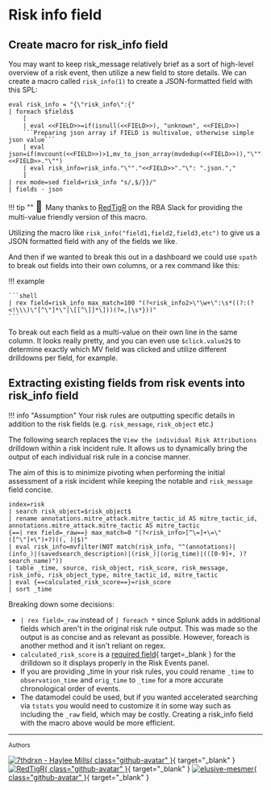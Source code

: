 # Risk info field

## Create macro for risk_info field

You may want to keep risk_message relatively brief as a sort of high-level overview of a risk event, then utilize a new field to store details. We can create a macro called `risk_info(1)` to create a JSON-formatted field with this SPL:

```shell linenums="1" title="Macro definition"
eval risk_info = "{\"risk_info\":{"
| foreach $fields$
    [
    | eval <<FIELD>>=if(isnull(<<FIELD>>), "unknown", <<FIELD>>)
    ```Preparing json array if FIELD is multivalue, otherwise simple json value```
    | eval json=if(mvcount(<<FIELD>>)>1,mv_to_json_array(mvdedup(<<FIELD>>)),"\"".<<FIELD>>."\"") 
    | eval risk_info=risk_info."\""."<<FIELD>>"."\": ".json.","
    ]
| rex mode=sed field=risk_info "s/,$/}}/"
| fields - json
```

!!! tip ""
    <span style="font-size: 1.5em">:raised_hands:  </span> Many thanks to [RedTigR](/contributing/contributors) on the RBA Slack for providing the multi-value friendly version of this macro.

Utilizing the macro like `risk_info("field1,field2,field3,etc")` to give us a JSON formatted field with any of the fields we like.

And then if we wanted to break this out in a dashboard we could use `spath` to break out fields into their own columns, or a rex command like this:

!!! example

    ```shell
    | rex field=risk_info max_match=100 "(?<risk_info2>\"\w+\":\s*((?:(?<!\\\)\"[^\"]*\"|\[[^\]]*\]))(?=,|\s*}))"
    ```

To break out each field as a multi-value on their own line in the same column. It looks really pretty, and you can even use `$click.value2$` to determine exactly which MV field was clicked and utilize different drilldowns per field, for example.

## Extracting existing fields from risk events into risk_info field

!!! info "Assumption"
    Your risk rules are outputting specific details in addition to the risk fields (e.g. `risk_message`, `risk_object` etc.)

The following search replaces the `View the individual Risk Attributions` drilldown within a risk incident rule. It allows us to dynamically bring the output of each individual risk rule in a concise manner.

The aim of this is to minimize pivoting when performing the initial assessment of a risk incident while keeping the notable and `risk_message` field concise.

``` shell linenums="1"
index=risk
| search risk_object=$risk_object$
| rename annotations.mitre_attack.mitre_tactic_id AS mitre_tactic_id, annotations.mitre_attack.mitre_tactic AS mitre_tactic
{==| rex field=_raw==} max_match=0 "(?<risk_info>[^\=]+\=\"([^\"]+\")+?)((, )|$)"
| eval risk_info=mvfilter(NOT match(risk_info, "^(annotations)|(info_)|(savedsearch_description)|(risk_)|(orig_time)|(([0-9]+, )?search_name)"))
| table _time, source, risk_object, risk_score, risk_message, risk_info, risk_object_type, mitre_tactic_id, mitre_tactic
| eval {==calculated_risk_score==}=risk_score
| sort _time
```

Breaking down some decisions:

- `| rex field=_raw` instead of `| foreach *` since Splunk adds in additional fields which aren't in the original risk rule output. This was made so the output is as concise and as relevant as possible. However, foreach is another method and it isn't reliant on regex.
- `calculated_risk_score` is a [required field](https://docs.splunk.com/Documentation/ES/latest/User/Triagenotableevents#Use_custom_risk_notables_to_identify_threats){ target=_blank } for the drilldown so it displays properly in the Risk Events panel.
- If you are providing _time in your risk rules, you could rename `_time` to `observation_time` and `orig_time` to `_time` for a more accurate chronological order of events.
- The datamodel could be used, but if you wanted accelerated searching via `tstats` you would need to customize it in some way such as including the `_raw` field, which may be costly. Creating a risk_info field with the macro above would be more efficient.

---
<small>Authors</small>

[![7thdrxn - Haylee Mills](https://avatars.githubusercontent.com/u/12771156?v=4){ class="github-avatar" }](../contributing/contributors.md "Follow 7thdrxn"){ target="_blank" }
[![RedTigR](https://ca.slack-edge.com/TLRQHBNKD-UUHMZ9CL8-0e1195c46b5b-512){ class="github-avatar" }](../contributing/contributors.md "Follow RedTigR"){ target="_blank" }
[![elusive-mesmer](https://avatars.githubusercontent.com/u/117061618?v=4){ class="github-avatar" }](../contributing/contributors.md "Follow elusive-mesmer"){ target="_blank" }